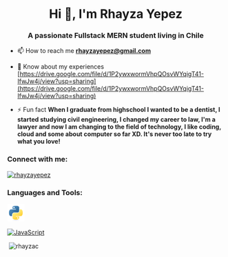 <h1 align="center">Hi 👋, I'm Rhayza Yepez</h1>
<h3 align="center">A passionate Fullstack MERN student living in Chile</h3>

- 📫 How to reach me **rhayzayepez@gmail.com**

- 📄 Know about my experiences [https://drive.google.com/file/d/1P2ywxwormVhpQOsvWYqigT41-IfwJw4j/view?usp=sharing](https://drive.google.com/file/d/1P2ywxwormVhpQOsvWYqigT41-IfwJw4j/view?usp=sharing)

- ⚡ Fun fact **When I graduate from highschool I wanted to be a dentist, I started studying civil engineering, I changed my career to law, I'm a lawyer and now I am changing to the field of technology, I like coding, cloud and some about computer so far XD. It's never too late to try what you love!**

<h3 align="left">Connect with me:</h3>
<p align="left">
<a href="https://linkedin.com/in/rhayzayepez" target="blank"><img align="center" src="https://raw.githubusercontent.com/rahuldkjain/github-profile-readme-generator/master/src/images/icons/Social/linked-in-alt.svg" alt="rhayzayepez" height="30" width="40" /></a>
</p>

<h3 align="left">Languages and Tools:</h3>
<p align="left"> <a href="https://www.python.org" target="_blank" rel="noreferrer"> <img src="https://raw.githubusercontent.com/devicons/devicon/master/icons/python/python-original.svg" alt="python" width="40" height="40"/> </a> </p>
<p align="left"> <a href="https://developer.mozilla.org/es/docs/Web/JavaScript" target="_blank" rel="noreferrer"> <img src="https://cdn.jsdelivr.net/gh/devicons/devicon@v2.15.1/devicon.min.css"
" alt="JavaScript" width="40" height="40"/> </a> </p>

<p>&nbsp;<img align="center" src="https://github-readme-stats.vercel.app/api?username=rhayzac&show_icons=true&locale=en" alt="rhayzac" /></p>
